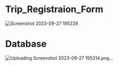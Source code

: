 # Trip_Registraion_Form

![Screenshot 2023-09-27 195229](https://github.com/Ankesh12halder/Trip_Registraion_Form/assets/111168368/1bdcb677-81a5-4f21-b70f-8f26decc6a9a)

# Database

![Uploading Screenshot 2023-09-27 195314.png…]()
